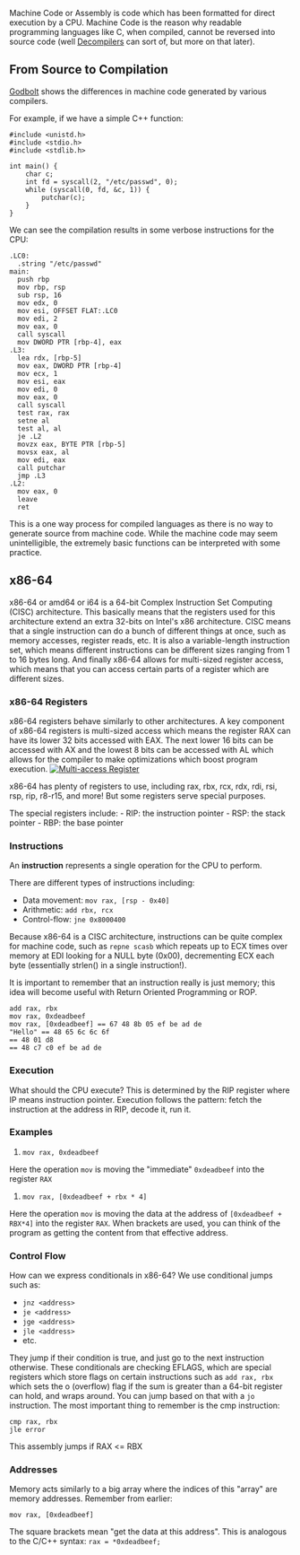 Machine Code or Assembly is code which has been formatted for direct execution by a CPU. Machine Code is the reason why readable programming languages like C, when compiled, cannot be reversed into source code (well [Decompilers](https://ctf101.org/reverse-engineering/what-is-assembly-machine-code/) can sort of, but more on that later).

## From Source to Compilation

[Godbolt](https://godbolt.org/) shows the differences in machine code generated by various compilers.

For example, if we have a simple C++ function:

```
#include <unistd.h>
#include <stdio.h>
#include <stdlib.h>

int main() {
    char c;
    int fd = syscall(2, "/etc/passwd", 0);
    while (syscall(0, fd, &c, 1)) {
        putchar(c);
    }
}
```
We can see the compilation results in some verbose instructions for the CPU:

```
.LC0:
  .string "/etc/passwd"
main:
  push rbp
  mov rbp, rsp
  sub rsp, 16
  mov edx, 0
  mov esi, OFFSET FLAT:.LC0
  mov edi, 2
  mov eax, 0
  call syscall
  mov DWORD PTR [rbp-4], eax
.L3:
  lea rdx, [rbp-5]
  mov eax, DWORD PTR [rbp-4]
  mov ecx, 1
  mov esi, eax
  mov edi, 0
  mov eax, 0
  call syscall
  test rax, rax
  setne al
  test al, al
  je .L2
  movzx eax, BYTE PTR [rbp-5]
  movsx eax, al
  mov edi, eax
  call putchar
  jmp .L3
.L2:
  mov eax, 0
  leave
  ret
```
This is a one way process for compiled languages as there is no way to generate source from machine code. While the machine code may seem unintelligible, the extremely basic functions can be interpreted with some practice.


## x86-64

x86-64 or amd64 or i64 is a 64-bit Complex Instruction Set Computing (CISC) architecture. This basically means that the registers used for this architecture extend an extra 32-bits on Intel's x86 architecture. CISC means that a single instruction can do a bunch of different things at once, such as memory accesses, register reads, etc. It is also a variable-length instruction set, which means different instructions can be different sizes ranging from 1 to 16 bytes long. And finally x86-64 allows for multi-sized register access, which means that you can access certain parts of a register which are different sizes.


### x86-64 Registers

x86-64 registers behave similarly to other architectures. A key component of x86-64 registers is multi-sized access which means the register RAX can have its lower 32 bits accessed with EAX. The next lower 16 bits can be accessed with AX and the lowest 8 bits can be accessed with AL which allows for the compiler to make optimizations which boost program execution. [![Multi-access Register](https://ctf101.org/reverse-engineering/images/multi-access-register.png)](https://ctf101.org/reverse-engineering/images/multi-access-register.png)

x86-64 has plenty of registers to use, including rax, rbx, rcx, rdx, rdi, rsi, rsp, rip, r8-r15, and more! But some registers serve special purposes.

The special registers include: - RIP: the instruction pointer - RSP: the stack pointer - RBP: the base pointer

### Instructions

An **instruction** represents a single operation for the CPU to perform.

There are different types of instructions including:

- Data movement: `mov rax, [rsp - 0x40]`
- Arithmetic: `add rbx, rcx`
- Control-flow: `jne 0x8000400`

Because x86-64 is a CISC architecture, instructions can be quite complex for machine code, such as `repne scasb` which repeats up to ECX times over memory at EDI looking for a NULL byte (0x00), decrementing ECX each byte (essentially strlen() in a single instruction!).

It is important to remember that an instruction really is just memory; this idea will become useful with Return Oriented Programming or ROP.


```
add rax, rbx
mov rax, 0xdeadbeef
mov rax, [0xdeadbeef] == 67 48 8b 05 ef be ad de
"Hello" == 48 65 6c 6c 6f
== 48 01 d8
== 48 c7 c0 ef be ad de
```

### Execution

What should the CPU execute? This is determined by the RIP register where IP means instruction pointer. Execution follows the pattern: fetch the instruction at the address in RIP, decode it, run it.

### Examples

1. `mov rax, 0xdeadbeef`

Here the operation `mov` is moving the "immediate" `0xdeadbeef` into the register `RAX`

1. `mov rax, [0xdeadbeef + rbx * 4]`

Here the operation `mov` is moving the data at the address of `[0xdeadbeef + RBX*4]` into the register `RAX`. When brackets are used, you can think of the program as getting the content from that effective address.

### Control Flow

How can we express conditionals in x86-64? We use conditional jumps such as:

- `jnz <address>`
- `je <address>`
- `jge <address>`
- `jle <address>`
- etc.

They jump if their condition is true, and just go to the next instruction otherwise. These conditionals are checking EFLAGS, which are special registers which store flags on certain instructions such as `add rax, rbx` which sets the o (overflow) flag if the sum is greater than a 64-bit register can hold, and wraps around. You can jump based on that with a `jo` instruction. The most important thing to remember is the cmp instruction:


```
cmp rax, rbx
jle error
```

This assembly jumps if RAX <= RBX

### Addresses

Memory acts similarly to a big array where the indices of this "array" are memory addresses. Remember from earlier:

`mov rax, [0xdeadbeef]`

The square brackets mean "get the data at this address". This is analogous to the C/C++ syntax: `rax = *0xdeadbeef;`